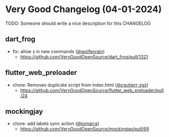 # Very Good Changelog (04-01-2024)

TODO: Someone should write a nice description for this CHANGELOG

## dart_frog
- fix: allow `$` in new commands ([@wolfenrain](https://github.com/wolfenrain))
	- https://github.com/VeryGoodOpenSource/dart_frog/pull/1321

## flutter_web_preloader
- chore: Removes duplicate script from index.html ([@cgutierr-zgz](https://github.com/cgutierr-zgz))
	- https://github.com/VeryGoodOpenSource/flutter_web_preloader/pull/24

## mockingjay
- chore: add labels sync action ([@tomarra](https://github.com/tomarra))
	- https://github.com/VeryGoodOpenSource/mockingjay/pull/69

